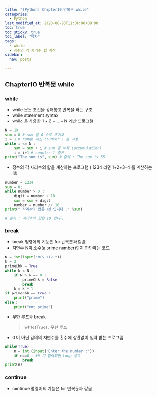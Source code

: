 ```yaml
---
title: "[Python] Chapter10 반복문 while"
categories:   
  - Python
last_modified_at: 2020-08-20T11:00:00+09:00
toc: true
toc_sticky: true
toc_label: "목차"
tags:
  - while
  - 정수의 각 자리수 합 계산
sidebar:
  nav: posts

---
```


## Chapter10 반복문 while
### while
- while 문은 조건을 정해놓고 반복을 하는 구조
- while statement syntax
- while 을 사용한 1 + 2 + …+ N 계산 프로그램

```python
N = 10
sum = 0 # sum 을 0 으로 초기화
i = 1 # range 대신 counter i 를 사용
while i <= N :
    sum = sum + i # sum 을 누적 (accumulation)
    i = i+1 # counter 1 증가
print("The sum is", sum) # 출력 : The sum is 55

```

- 정수의 각 자리수의 합을 계산하는 프로그램 ( 1234 라면 1+2+3+4 를 계산하는 것)

```python
number = 1234
sum = 0;
while number > 0 :
    digit = number % 10
    sum = sum + digit
    number = number // 10
print(" 자리수의 합은 %d 입니다 ." %sum)

# 출력 : 자리수의 합은 10 입니다
```

### break 
- break 명령어의 기능은 for 반복문과 같음
- 자연수 N이 소수(a prime number)인지 판단하는 코드

```python
N = int(input("N(> 1)? "))
k = 2
primeChk = True
while k < N :
    if N % k == 0 :
        primeChk = False
        break
    k = k + 1
if primeChk == True :
    print("prime")
else :
    print("not prime")
```

- 무한 루프와 break

    > while(True) : 무한 루프

- 0 이 아닌 임의의 자연수를 횟수에 상관없이 입력 받는 프로그램

```python
while(True) :
    n = int (input('Enter the number :'))
    if n==0 : #0 가 입력되면 loop 종료
        break
print(n)

```

### continue
- continue 명령어의 기능은 for 반복문과 같음
